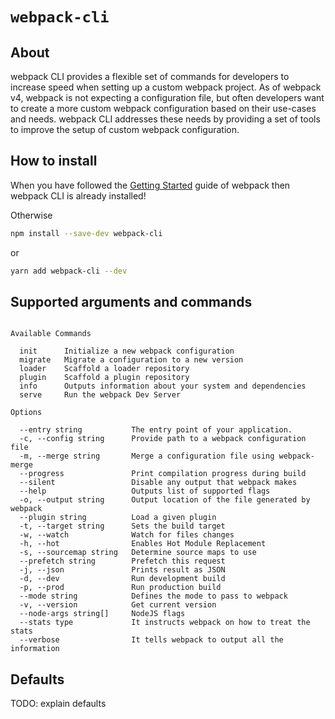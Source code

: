 # `webpack-cli`

## About

webpack CLI provides a flexible set of commands for developers to increase speed when setting up a custom webpack project. As of webpack v4, webpack is not expecting a configuration file, but often developers want to create a more custom webpack configuration based on their use-cases and needs. webpack CLI addresses these needs by providing a set of tools to improve the setup of custom webpack configuration.

## How to install

When you have followed the [Getting Started](https://webpack.js.org/guides/getting-started/) guide of webpack then webpack CLI is already installed!

Otherwise

```bash
npm install --save-dev webpack-cli
```

or

```bash
yarn add webpack-cli --dev
```

## Supported arguments and commands

```

Available Commands

  init      Initialize a new webpack configuration
  migrate   Migrate a configuration to a new version
  loader    Scaffold a loader repository
  plugin    Scaffold a plugin repository
  info      Outputs information about your system and dependencies
  serve     Run the webpack Dev Server

Options

  --entry string           The entry point of your application.
  -c, --config string      Provide path to a webpack configuration file
  -m, --merge string       Merge a configuration file using webpack-merge
  --progress               Print compilation progress during build
  --silent                 Disable any output that webpack makes
  --help                   Outputs list of supported flags
  -o, --output string      Output location of the file generated by webpack
  --plugin string          Load a given plugin
  -t, --target string      Sets the build target
  -w, --watch              Watch for files changes
  -h, --hot                Enables Hot Module Replacement
  -s, --sourcemap string   Determine source maps to use
  --prefetch string        Prefetch this request
  -j, --json               Prints result as JSON
  -d, --dev                Run development build
  -p, --prod               Run production build
  --mode string            Defines the mode to pass to webpack
  -v, --version            Get current version
  --node-args string[]     NodeJS flags
  --stats type             It instructs webpack on how to treat the stats
  --verbose                It tells webpack to output all the information
```

## Defaults

TODO: explain defaults
